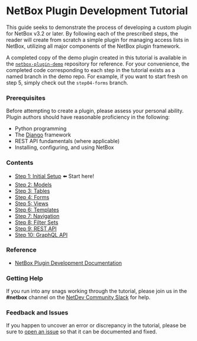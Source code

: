 # NetBox Plugin Development Tutorial

This guide seeks to demonstrate the process of developing a custom plugin for NetBox v3.2 or later. By following each of the prescribed steps, the reader will create from scratch a simple plugin for managing access lists in NetBox, utilizing all major components of the NetBox plugin framework.

A completed copy of the demo plugin created in this tutorial is available in the [`netbox-plugin-demo`](https://github.com/netbox-community/netbox-plugin-demo) repository for reference. For your convenience, the completed code corresponding to each step in the tutorial exists as a named branch in the demo repo. For example, if you want to start fresh on step 5, simply check out the `step04-forms` branch.

### Prerequisites

Before attempting to create a plugin, please assess your personal ability. Plugin authors should have reasonable proficiency in the following:

* Python programming
* The [Django](https://www.djangoproject.com/) framework
* REST API fundamentals (where applicable)
* Installing, configuring, and using NetBox

### Contents

* [Step 1: Initial Setup](/tutorial/step01-initial-setup.md) :arrow_left: Start here!
* [Step 2: Models](/tutorial/step02-models.md)
* [Step 3: Tables](/tutorial/step03-tables.md)
* [Step 4: Forms](/tutorial/step04-forms.md)
* [Step 5: Views](/tutorial/step05-views.md)
* [Step 6: Templates](/tutorial/step06-templates.md)
* [Step 7: Navigation](/tutorial/step07-navigation.md)
* [Step 8: Filter Sets](/tutorial/step08-filter-sets.md)
* [Step 9: REST API](/tutorial/step09-rest-api.md)
* [Step 10: GraphQL API](/tutorial/step10-graphql-api.md)

### Reference

* [NetBox Plugin Development Documentation](https://netbox.readthedocs.io/en/feature/plugins/development/)

### Getting Help

If you run into any snags working through the tutorial, please join us in the **#netbox** channel on the [NetDev Community Slack](https://netdev.chat/) for help.

### Feedback and Issues

If you happen to uncover an error or discrepancy in the tutorial, please be sure to [open an issue](https://github.com/netbox-community/netbox-plugin-tutorial/issues/new/choose) so that it can be documented and fixed.

